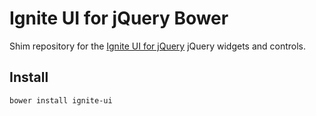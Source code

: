 # Ignite UI for jQuery Bower
Shim repository for the [Ignite UI for jQuery](https://github.com/IgniteUI/ignite-ui) jQuery widgets and controls.

## Install
```shell
bower install ignite-ui
```
